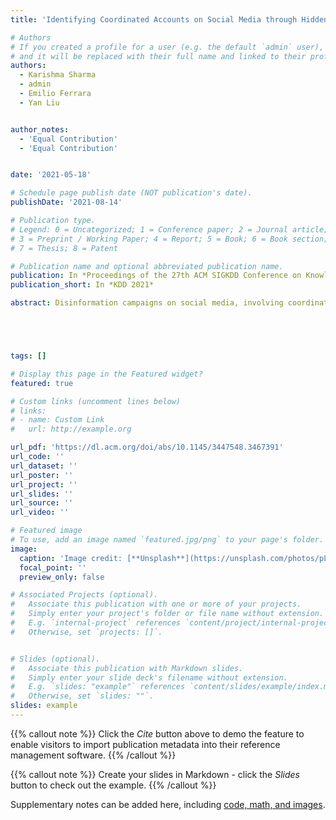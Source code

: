 ```yaml
---
title: 'Identifying Coordinated Accounts on Social Media through Hidden Influence and Group Behaviours'

# Authors
# If you created a profile for a user (e.g. the default `admin` user), write the username (folder name) here
# and it will be replaced with their full name and linked to their profile.
authors:
  - Karishma Sharma
  - admin
  - Emilio Ferrara
  - Yan Liu


author_notes:
  - 'Equal Contribution'
  - 'Equal Contribution'


date: '2021-05-18'

# Schedule page publish date (NOT publication's date).
publishDate: '2021-08-14'

# Publication type.
# Legend: 0 = Uncategorized; 1 = Conference paper; 2 = Journal article;
# 3 = Preprint / Working Paper; 4 = Report; 5 = Book; 6 = Book section;
# 7 = Thesis; 8 = Patent

# Publication name and optional abbreviated publication name.
publication: In *Proceedings of the 27th ACM SIGKDD Conference on Knowledge Discovery and Data Mining*
publication_short: In *KDD 2021*

abstract: Disinformation campaigns on social media, involving coordinated activities from malicious accounts towards manipulating public opinion, have become increasingly prevalent. Existing approaches to detect coordinated accounts either make very strict assumptions about coordinated behaviours, or require part of the malicious accounts in the coordinated group to be revealed in order to detect the rest. To address these drawbacks, we propose a generative model, AMDN-HAGE (Attentive Mixture Density Network with Hidden Account Group Estimation) which jointly models account activities and hidden group behaviours based on Temporal Point Processes (TPP) and Gaussian Mixture Model (GMM), to capture inherent characteristics of coordination which is, accounts that coordinate must strongly influence each other's activities, and collectively appear anomalous from normal accounts. To address the challenges of optimizing the proposed model, we provide a bilevel optimization algorithm with theoretical guarantee on convergence. We verified the effectiveness of the proposed method and training algorithm on real-world social network data collected from Twitter related to coordinated campaigns from Russia's Internet Research Agency targeting the 2016 U.S. Presidential Elections, and to identify coordinated campaigns related to the COVID-19 pandemic. Leveraging the learned model, we find that the average influence between coordinated account pairs is the highest. On COVID-19, we found coordinated group spreading anti-vaccination, anti-masks conspiracies that suggest the pandemic is a hoax and political scam.





tags: []

# Display this page in the Featured widget?
featured: true

# Custom links (uncomment lines below)
# links:
# - name: Custom Link
#   url: http://example.org

url_pdf: 'https://dl.acm.org/doi/abs/10.1145/3447548.3467391'
url_code: ''
url_dataset: ''
url_poster: ''
url_project: ''
url_slides: ''
url_source: ''
url_video: ''

# Featured image
# To use, add an image named `featured.jpg/png` to your page's folder.
image:
  caption: 'Image credit: [**Unsplash**](https://unsplash.com/photos/pLCdAaMFLTE)'
  focal_point: ''
  preview_only: false

# Associated Projects (optional).
#   Associate this publication with one or more of your projects.
#   Simply enter your project's folder or file name without extension.
#   E.g. `internal-project` references `content/project/internal-project/index.md`.
#   Otherwise, set `projects: []`.


# Slides (optional).
#   Associate this publication with Markdown slides.
#   Simply enter your slide deck's filename without extension.
#   E.g. `slides: "example"` references `content/slides/example/index.md`.
#   Otherwise, set `slides: ""`.
slides: example
---
```


{{% callout note %}}
Click the _Cite_ button above to demo the feature to enable visitors to import publication metadata into their reference management software.
{{% /callout %}}

{{% callout note %}}
Create your slides in Markdown - click the _Slides_ button to check out the example.
{{% /callout %}}

Supplementary notes can be added here, including [code, math, and images](https://wowchemy.com/docs/writing-markdown-latex/).
